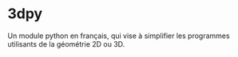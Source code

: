# 3dpy

Un module python en français, qui vise à simplifier les programmes utilisants de la géométrie 2D ou 3D.
